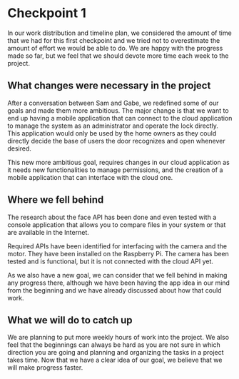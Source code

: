 # Checkpoint 1

In our work distribution and timeline plan, we considered the amount of time that we had for this first checkpoint and we tried not to overestimate the amount of effort we would be able to do. We are happy with the progress made so far, but we feel that we should devote more time each week to the project.

## What changes were necessary in the project
After a conversation between Sam and Gabe, we redefined some of our goals and made them more ambitious. The major change is that we want to end up having a mobile application that can connect to the cloud application to manage the system as an administrator and operate the lock directly. This application would only be used by the home owners as they could directly decide the base of users the door recognizes and open whenever desired. 

This new more ambitious goal, requires changes in our cloud application as it needs new functionalities to manage permissions, and the creation of a mobile application that can interface with the cloud one.

## Where we fell behind
The research about the face API has been done and even tested with a console application that allows you to compare files in your system or that are available in the Internet.

Required APIs have been identified for interfacing with the camera and the motor. They have been installed on the Raspberry Pi. The camera has been tested and is functional, but it is not connected with the cloud API yet.

As we also have a new goal, we can consider that we fell behind in making any progress there, although we have been having the app idea in our mind from the beginning and we have already discussed about how that could work.

## What we will do to catch up
We are planning to put more weekly hours of work into the project. We also feel that the beginnings can always be hard as you are not sure in which direction you are going and planning and organizing the tasks in a project takes time. Now that we have a clear idea of our goal, we believe that we will make progress faster.
